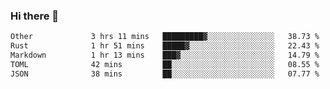 ### Hi there 👋

<!--
**WShiBin/WShiBin** is a ✨ _special_ ✨ repository because its `README.md` (this file) appears on your GitHub profile.

Here are some ideas to get you started:

- 🔭 I’m currently working on ...
- 🌱 I’m currently learning ...
- 👯 I’m looking to collaborate on ...
- 🤔 I’m looking for help with ...
- 💬 Ask me about ...
- 📫 How to reach me: ...
- 😄 Pronouns: ...
- ⚡ Fun fact: ...
-->

<!--START_SECTION:waka-->

```txt
Other             3 hrs 11 mins   █████████▓░░░░░░░░░░░░░░░   38.73 %
Rust              1 hr 51 mins    █████▓░░░░░░░░░░░░░░░░░░░   22.43 %
Markdown          1 hr 13 mins    ███▓░░░░░░░░░░░░░░░░░░░░░   14.79 %
TOML              42 mins         ██░░░░░░░░░░░░░░░░░░░░░░░   08.55 %
JSON              38 mins         ██░░░░░░░░░░░░░░░░░░░░░░░   07.77 %
```

<!--END_SECTION:waka-->
